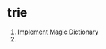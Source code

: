 # trie
1. [Implement Magic Dictionary](https://leetcode.com/problems/implement-magic-dictionary/description/)
2. 
